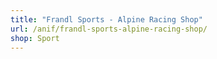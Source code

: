 ```yaml
---
title: "Frandl Sports - Alpine Racing Shop"
url: /anif/frandl-sports-alpine-racing-shop/
shop: Sport
---
```

